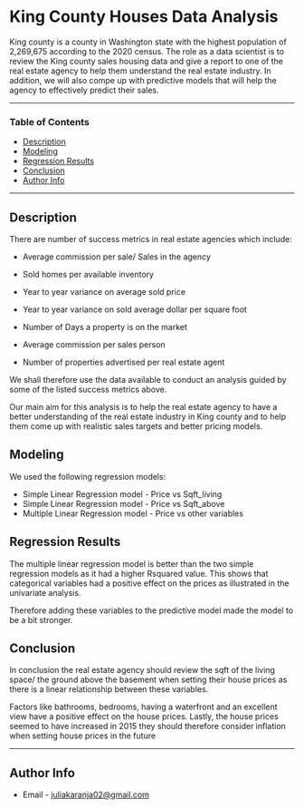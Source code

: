 # King County Houses Data Analysis

King county is a county in Washington state with the highest population of 2,269,675 according to the 2020 census.
The role as a data scientist is to review the King county sales housing data and give a report to one of the real estate agency to help them understand the real estate industry. In addition, we will also compe up with predictive models that will help the agency to effectively predict their sales.

---

### Table of Contents

- [Description](#description)
- [Modeling](#description)
- [Regression Results](#description)
- [Conclusion](#description)
- [Author Info](#author-info)

---

## Description
There are number of success metrics in real estate agencies which include:

- Average commission per sale/ Sales in the agency

- Sold homes per available inventory

- Year to year variance on average sold price

- Year to year variance on sold average dollar per square foot

- Number of Days a property is on the market

- Average commission per sales person

- Number of properties advertised per real estate agent

We shall therefore use the data available to conduct an analysis guided by some of the listed success metrics above.

Our main aim for this analysis is to help the real estate agency to have a better understanding of the real estate industry in King county and to help them come up with realistic sales targets and better pricing models.

## Modeling
We used the following regression models:
- Simple Linear Regression model - Price vs Sqft_living
- Simple Linear Regression model - Price vs Sqft_above
- Multiple Linear Regression model - Price vs other variables

## Regression Results
The multiple linear regression model is better than the two simple regression models as it had a higher Rsquared value. This shows that categorical variables had a positive effect on the prices as illustrated in the univariate analysis.

Therefore adding these variables to the predictive model made the model to be a bit stronger.
## Conclusion
In conclusion the real estate agency should review the sqft of the living space/ the ground above the basement when setting their house prices as there is a linear relationship between these variables.

Factors like bathrooms, bedrooms, having a waterfront and an excellent view have a positive effect on the house prices. Lastly, the house prices seemed to have increased in 2015 they should therefore consider inflation when setting house prices in the future


---

## Author Info

- Email - juliakaranja02@gmail.com

